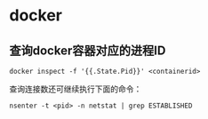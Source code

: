 # docker

## 查询docker容器对应的进程ID

```
docker inspect -f '{{.State.Pid}}' <containerid>
```

查询连接数还可继续执行下面的命令：

```
nsenter -t <pid> -n netstat | grep ESTABLISHED
```